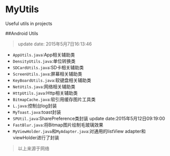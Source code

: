 ﻿# MyUtils
Useful utils in projects

##Android Utils
> update date: 2015年5月7日16:13:46
- `AppUtils.java`:App相关辅助类
- `DensityUtils.java`:单位转换类 
- `SDCardUtils.java`:SD卡相关辅助类 
- `ScreenUtils.java`:屏幕相关辅助类 
- `KeyBoardUtils.java`:软键盘相关辅助类
- `NetUtils.java`:网络相关辅助类 
- `HttpUtils.java`:Http相关辅助类 
- `BitmapCache.java`:软引用缓存图片工具类
- `L.java`:控制台log封装
- `MyToast.java`:toast封装
- `SPUtil.java`:SharePreference类封装
update date:2015年5月12日09:19:00
- `FastBlur.java`:将Bitmap图片绘制毛玻璃效果
- `MyViewHolder.java`和`MyAdapter.java`:对通用的listView adapter和viewHolder进行了封装
> 以上来源于网络

